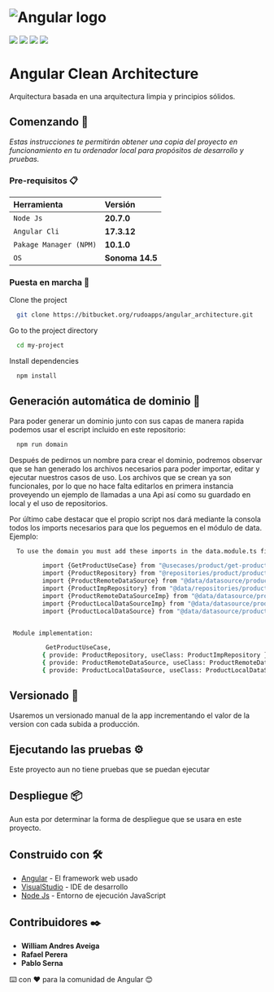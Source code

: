 # ![Angular logo][]

![](https://img.shields.io/badge/Angular-DD0031?style=for-the-badge&logo=angular&logoColor=white) ![](https://img.shields.io/badge/VSCode-0078D4?style=for-the-badge&logo=visual%20studio%20code&logoColor=white) ![](https://img.shields.io/badge/TypeScript-007ACC?style=for-the-badge&logo=typescript&logoColor=white)  ![](	https://img.shields.io/badge/Node%20js-339933?style=for-the-badge&logo=nodedotjs&logoColor=white)
# Angular Clean Architecture

Arquitectura basada en una arquitectura limpia y principios sólidos.

## Comenzando 🚀

_Estas instrucciones te permitirán obtener una copia del proyecto en funcionamiento en tu ordenador local para propósitos de desarrollo y pruebas._

### Pre-requisitos 📋

| Herramienta |  Versión                |
| :-------- |  :------------------------- |
| `Node Js` |**20.7.0** |
| `Angular Cli` | **17.3.12** |
| `Pakage Manager (NPM)` |  **10.1.0** |
| `OS` |  **Sonoma 14.5** |

### Puesta en marcha 🔧

Clone the project

```bash
  git clone https://bitbucket.org/rudoapps/angular_architecture.git
```

Go to the project directory

```bash
  cd my-project
```

Install dependencies

```bash
  npm install
```

## Generación automática de dominio 📌

 Para poder generar un dominio junto con sus capas de manera rapida podemos usar el escript incluido en este repositorio:

```bash
  npm run domain
```

Después de pedirnos un nombre para crear el dominio, podremos observar que se han generado los archivos necesarios para poder importar, editar y ejecutar nuestros casos de uso. Los archivos que se crean ya son funcionales, por lo que no hace falta editarlos en primera instancia proveyendo un ejemplo de llamadas a una Api así como su guardado en local y el uso de repositorios.

Por último cabe destacar que el propio script nos dará mediante la consola todos los imports necesarios para que los peguemos en el módulo de data.
Ejemplo:

```bash
  To use the domain you must add these imports in the data.module.ts file:

         import {GetProductUseCase} from "@usecases/product/get-product.usecase";
         import {ProductRepository} from "@repositories/product/product.repository";
         import {ProductRemoteDataSource} from "@data/datasource/product/source/product-remote-datasource";
         import {ProductImpRepository} from "@data/repositories/product/product-implementation.repository";
         import {ProductRemoteDataSourceImp} from "@data/datasource/product/remote/product-remote-datasource-imp";
         import {ProductLocalDataSourceImp} from "@data/datasource/product/local/product-local-datasource-imp";
         import {ProductLocalDataSource} from "@data/datasource/product/source/product-local-datasource";


 Module implementation:

          GetProductUseCase,
         { provide: ProductRepository, useClass: ProductImpRepository },
         { provide: ProductRemoteDataSource, useClass: ProductRemoteDataSourceImp },
         { provide: ProductLocalDataSource, useClass: ProductLocalDataSourceImp },

```

## Versionado 📌

Usaremos un versionado manual de la app incrementando el valor de la version con cada subida a producción.

## Ejecutando las pruebas ⚙️

Este proyecto aun no tiene pruebas que se puedan ejecutar

## Despliegue 📦

Aun esta por determinar la forma de despliegue que se usara en este proyecto.

## Construido con 🛠️

* [Angular](https://angular.io/) - El framework web usado
* [VisualStudio](https://visualstudio.microsoft.com/es/) - IDE de desarrollo
* [Node Js](https://nodejs.org/es) - Entorno de ejecución JavaScript

## Contribuidores ✒️

* **William Andres Aveiga**
* **Rafael Perera**
* **Pablo Serna**

⌨️ con ❤️ para la comunidad de Angular 😊

[Angular logo]: https://raw.githubusercontent.com/rudoapps/hybrid-storage/main/angular/images/angular_logo.png
